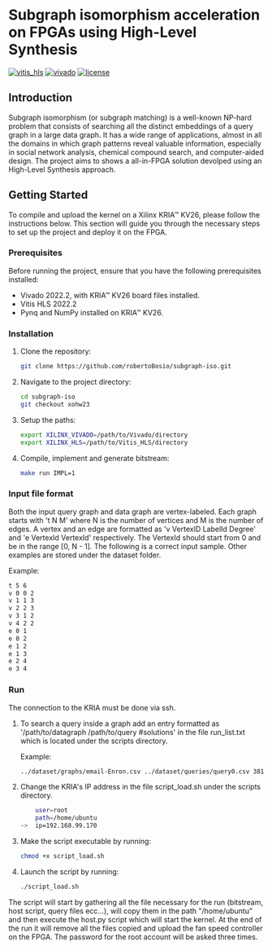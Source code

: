 # Subgraph isomorphism acceleration on FPGAs using High-Level Synthesis 

[![vitis_hls](https://img.shields.io/badge/vitis--hls-2022.2-blue)](https://docs.xilinx.com/r/2022.2-English/ug1399-vitis-hls/Introduction)
[![vivado](https://img.shields.io/badge/vivado-2022.2-blue)](https://docs.xilinx.com/r/en-US/ug901-vivado-synthesis/Vivado-Documentation)
[![license](https://img.shields.io/badge/license-BSD--3--Clause%20-blue)](https://github.com/robertoBosio/subgraph-iso/blob/master/LICENSE)

## Introduction

Subgraph isomorphism (or subgraph matching) is a well-known NP-hard problem that consists of searching all the distinct embeddings of a query graph in a large data graph. It has a wide range of applications, almost in all the domains in which graph patterns reveal valuable information, especially in social network analysis, chemical compound search, and computer-aided design.
The project aims to shows a all-in-FPGA solution devolped using an High-Level Synthesis approach.

## Getting Started

To compile and upload the kernel on a Xilinx KRIA™ KV26, please follow the instructions below. This section will guide you through the necessary steps to set up the project and deploy it on the FPGA.

### Prerequisites

Before running the project, ensure that you have the following prerequisites installed:

- Vivado 2022.2, with KRIA™ KV26 board files installed.
- Vitis HLS 2022.2
- Pynq and NumPy installed on KRIA™ KV26.

### Installation

1. Clone the repository:

   ```bash
   git clone https://github.com/robertoBosio/subgraph-iso.git
   ```

2. Navigate to the project directory:

   ```bash
   cd subgraph-iso
   git checkout xohw23
   ```

3. Setup the paths:

   ```bash
   export XILINX_VIVADO=/path/to/Vivado/directory
   export XILINX_HLS=/path/to/Vitis_HLS/directory
   ```
4. Compile, implement and generate bitstream:

   ```bash
   make run IMPL=1
   ```

### Input file format
Both the input query graph and data graph are vertex-labeled. Each graph starts with 't N M' where N is the number of vertices and M is the number of edges. A vertex and an edge are formatted as 'v VertexID LabelId Degree' and 'e VertexId VertexId' respectively. The VertexId should start from 0 and be in the range [0, N - 1]. The following is a correct input sample. Other examples are stored under the dataset folder.

Example:
```bash
t 5 6
v 0 0 2
v 1 1 3
v 2 2 3
v 3 1 2
v 4 2 2
e 0 1
e 0 2
e 1 2
e 1 3
e 2 4
e 3 4
```

### Run
The connection to the KRIA must be done via ssh.

1. To search a query inside a graph add an entry formatted as '/path/to/datagraph /path/to/query #solutions' in the file run_list.txt which is located under the scripts  directory.

    Example:
    ```bash
    ../dataset/graphs/email-Enron.csv ../dataset/queries/query0.csv 38152
    ```

2. Change the KRIA's IP address in the file script_load.sh under the scripts directory.

    ```bash
        user=root
        path=/home/ubuntu
    ->  ip=192.168.99.170
    ```
3. Make the script executable by running:
    ```bash
    chmod +x script_load.sh
    ```
4. Launch the script by running:
    ```bash
    ./script_load.sh
    ```
The script will start by gathering all the file necessary for the run (bitstream, host script, query files ecc...), will copy them in the path "/home/ubuntu" and then execute the host.py script which will start the kernel.
At the end of the run it will remove all the files copied and upload the fan speed controller on the FPGA. The password for the root account will be asked three times.
